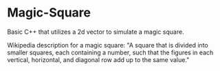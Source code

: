 # Magic-Square

Basic C++ that utilizes a 2d vector to simulate a magic square.

Wikipedia description for a magic square: 
"A square that is divided into smaller squares, each containing a number, such that the figures in each vertical, horizontal, and diagonal row add up to the same value."

